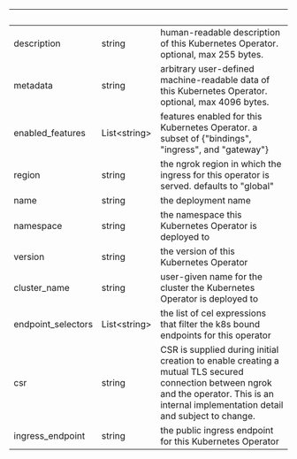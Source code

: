 <!-- Code generated for API Clients. DO NOT EDIT. -->

| &nbsp; | &nbsp; | &nbsp; |
|---|---|---|
| description | string | human-readable description of this Kubernetes Operator. optional, max 255 bytes. |
| metadata | string | arbitrary user-defined machine-readable data of this Kubernetes Operator. optional, max 4096 bytes. |
| enabled_features | List&lt;string&gt; | features enabled for this Kubernetes Operator. a subset of {"bindings", "ingress", and "gateway"} |
| region | string | the ngrok region in which the ingress for this operator is served. defaults to "global" |
| name | string | the deployment name |
| namespace | string | the namespace this Kubernetes Operator is deployed to |
| version | string | the version of this Kubernetes Operator |
| cluster_name | string | user-given name for the cluster the Kubernetes Operator is deployed to |
| endpoint_selectors | List&lt;string&gt; | the list of cel expressions that filter the k8s bound endpoints for this operator |
| csr | string | CSR is supplied during initial creation to enable creating a mutual TLS secured connection between ngrok and the operator. This is an internal implementation detail and subject to change. |
| ingress_endpoint | string | the public ingress endpoint for this Kubernetes Operator |